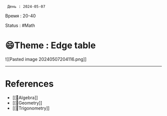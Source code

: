 	 День : 2024-05-07 
Время : 20-40

Status : #Math  




# 😄Theme : Edge table       

![[Pasted image 20240507204116.png]]


---
# References
- [[📗Algebra]]
- [[📕Geometry]]
- [[📘Trigonometry]]
